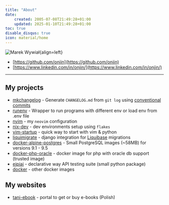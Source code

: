 ```yaml
---
title: "About"
date:
    created: 2005-07-08T21:49:28+01:00
    updated: 2025-01-10T21:49:28+01:00
toc: true
disable_disqus: true
icon: material/home
---
```


![Marek Wywiał](https://secure.gravatar.com/avatar/82c0ae52543d7865dac4bbe1b61cf11c?s=128){align=left}

- [https://github.com/onjin](https://github.com/onjin)
- [https://www.linkedin.com/in/onjin/](https://www.linkedin.com/in/onjin/)
 

<hr style="clear: both">

My projects
-----------

-   [mkchangelog] - Generate `CHANGELOG.md` from `git log` using [conventional commits]
-   [runenv] - Wrapper to run programs with different env or load env from <span class="title-ref">.env</span> file
-   [nvim] - my `neovim` configuration
-   [nix-dev] - dev environments setup using `flakes`
-   [vim-startup] - quick way to start with vim & python
-   [liquimigrate] - django integration for [Liquibase] migrations
-   [docker-alpine-postgres] - Small PostgreSQL images (~58MB) for versions 9.1 - 9.5
-   [docker-php-oracle] - docker image for php with oracle db support (trusted image)
-   [ejpiaj][runenv] - declarative way API testing suite (small python package)
-   [docker] - other docker images


My websites
-----------

-   [tani-ebook] - portal to get or buy e-books (Polish)


  [runenv]: https://github.com/onjin/runenv
  [ejpiaj]: https://github.com/onjin/ejpiaj
  [mkchangelog]: https://github.com/onjin/mkchangelog
  [nix-dev]: https://github.com/onjin/nix-dev
  [nvim]: https://github.com/onjin/nvim
  [vim-startup]: https://github.com/onjin/vim-startup
  [liquimigrate]: https://github.com/onjin/liquimigrate
  [Liquibase]: http://www.liquibase.org/
  [docker-alpine-postgres]: https://github.com/onjin/docker-alpine-postgres
  [docker-php-oracle]: https://github.com/onjin/docker-php-oracle
  [docker]: https://github.com/onjin/docker
  [tani-ebook]: https://tani-ebook.pl/
  [github]: https://github.com/onjin
  [conventional commits]: https://www.conventionalcommits.org/en/v1.0.0/
